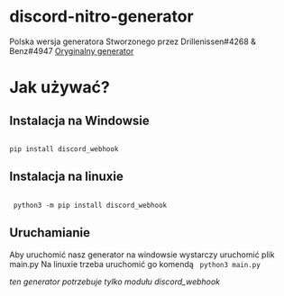 # discord-nitro-generator
Polska wersja generatora Stworzonego przez Drillenissen#4268 & Benz#4947
<a href="https://github.com/logicguy1/Discord-Nitro-Gen-and-Checker">Oryginalny generator</a>

# Jak używać?
## Instalacja na Windowsie
<code>
pip install discord_webhook
</code>

## Instalacja na linuxie
<code>
 python3 -m pip install discord_webhook
</code>

## Uruchamianie
Aby uruchomić nasz generator na windowsie wystarczy uruchomić plik main.py
Na linuxie trzeba uruchomić go komendą
<code>
python3 main.py
</code>

<em>
ten generator potrzebuje tylko modułu discord_webhook
</em>
